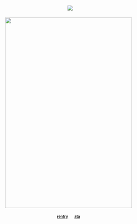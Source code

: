 
<h4 align="center">
  
⠀<img src="https://komarev.com/ghpvc/?username=borderIine&label=kyute&color=febbba&flat" />


<h4 align="center">
  
  <img src="https://files.catbox.moe/jaailx.webp" width="400" height="600" >
  

<h4 align="center">
  
  <sub>[rentry](https://rentry.co/komaedaaaa)⠀⠀ [ata](https://komaeda.atabook.org/)</sub>



<h4 align="center">

